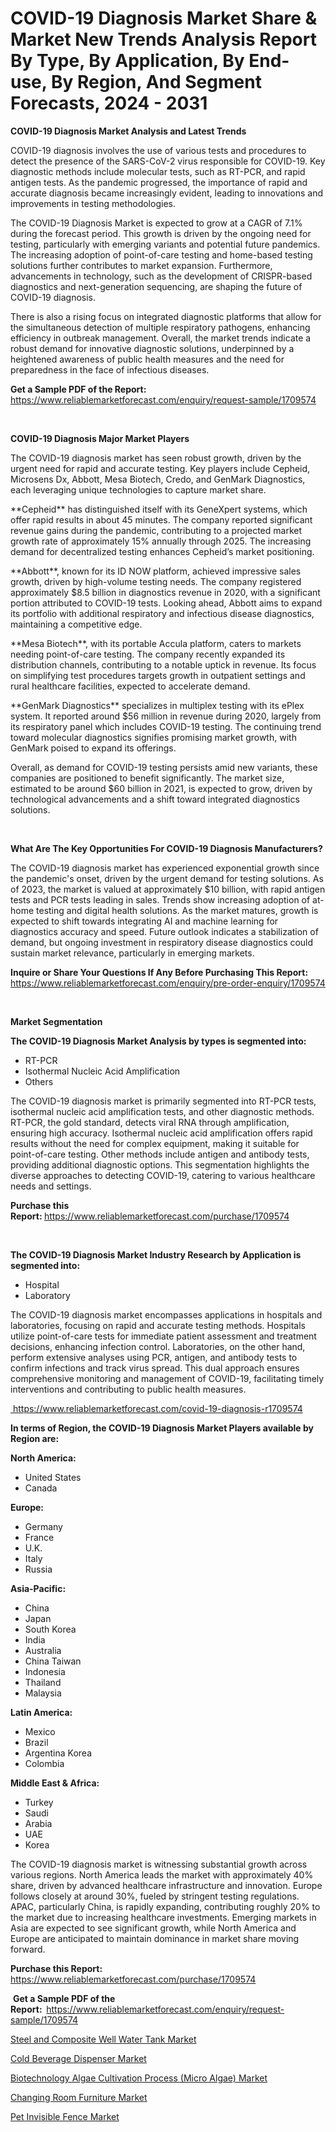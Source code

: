 <p><h1>COVID-19 Diagnosis Market Share & Market New Trends Analysis Report By Type, By Application, By End-use, By Region, And Segment Forecasts, 2024 - 2031</h1></p><p><strong>COVID-19 Diagnosis Market Analysis and Latest Trends</strong></p>
<p><p>COVID-19 diagnosis involves the use of various tests and procedures to detect the presence of the SARS-CoV-2 virus responsible for COVID-19. Key diagnostic methods include molecular tests, such as RT-PCR, and rapid antigen tests. As the pandemic progressed, the importance of rapid and accurate diagnosis became increasingly evident, leading to innovations and improvements in testing methodologies.</p><p>The COVID-19 Diagnosis Market is expected to grow at a CAGR of 7.1% during the forecast period. This growth is driven by the ongoing need for testing, particularly with emerging variants and potential future pandemics. The increasing adoption of point-of-care testing and home-based testing solutions further contributes to market expansion. Furthermore, advancements in technology, such as the development of CRISPR-based diagnostics and next-generation sequencing, are shaping the future of COVID-19 diagnosis. </p><p>There is also a rising focus on integrated diagnostic platforms that allow for the simultaneous detection of multiple respiratory pathogens, enhancing efficiency in outbreak management. Overall, the market trends indicate a robust demand for innovative diagnostic solutions, underpinned by a heightened awareness of public health measures and the need for preparedness in the face of infectious diseases.</p></p>
<p><strong>Get a Sample PDF of the Report:&nbsp;</strong> <a href="https://www.reliablemarketforecast.com/enquiry/request-sample/1709574?utm_campaign=1082&utm_medium=2&utm_source=Github&utm_content=ia&utm_term=30102024&utm_id=covid-19-diagnosis">https://www.reliablemarketforecast.com/enquiry/request-sample/1709574</a></p>
<p>&nbsp;</p>
<p><strong>COVID-19 Diagnosis Major Market Players</strong></p>
<p><p>The COVID-19 diagnosis market has seen robust growth, driven by the urgent need for rapid and accurate testing. Key players include Cepheid, Microsens Dx, Abbott, Mesa Biotech, Credo, and GenMark Diagnostics, each leveraging unique technologies to capture market share.</p><p>**Cepheid** has distinguished itself with its GeneXpert systems, which offer rapid results in about 45 minutes. The company reported significant revenue gains during the pandemic, contributing to a projected market growth rate of approximately 15% annually through 2025. The increasing demand for decentralized testing enhances Cepheid’s market positioning.</p><p>**Abbott**, known for its ID NOW platform, achieved impressive sales growth, driven by high-volume testing needs. The company registered approximately $8.5 billion in diagnostics revenue in 2020, with a significant portion attributed to COVID-19 tests. Looking ahead, Abbott aims to expand its portfolio with additional respiratory and infectious disease diagnostics, maintaining a competitive edge.</p><p>**Mesa Biotech**, with its portable Accula platform, caters to markets needing point-of-care testing. The company recently expanded its distribution channels, contributing to a notable uptick in revenue. Its focus on simplifying test procedures targets growth in outpatient settings and rural healthcare facilities, expected to accelerate demand.</p><p>**GenMark Diagnostics** specializes in multiplex testing with its ePlex system. It reported around $56 million in revenue during 2020, largely from its respiratory panel which includes COVID-19 testing. The continuing trend toward molecular diagnostics signifies promising market growth, with GenMark poised to expand its offerings.</p><p>Overall, as demand for COVID-19 testing persists amid new variants, these companies are positioned to benefit significantly. The market size, estimated to be around $60 billion in 2021, is expected to grow, driven by technological advancements and a shift toward integrated diagnostics solutions.</p></p>
<p>&nbsp;</p>
<p><strong>What Are The Key Opportunities For COVID-19 Diagnosis Manufacturers?</strong></p>
<p><p>The COVID-19 diagnosis market has experienced exponential growth since the pandemic's onset, driven by the urgent demand for testing solutions. As of 2023, the market is valued at approximately $10 billion, with rapid antigen tests and PCR tests leading in sales. Trends show increasing adoption of at-home testing and digital health solutions. As the market matures, growth is expected to shift towards integrating AI and machine learning for diagnostics accuracy and speed. Future outlook indicates a stabilization of demand, but ongoing investment in respiratory disease diagnostics could sustain market relevance, particularly in emerging markets.</p></p>
<p><strong>Inquire or Share Your Questions If Any Before Purchasing This Report:</strong> <a href="https://www.reliablemarketforecast.com/enquiry/pre-order-enquiry/1709574?utm_campaign=1082&utm_medium=2&utm_source=Github&utm_content=ia&utm_term=30102024&utm_id=covid-19-diagnosis">https://www.reliablemarketforecast.com/enquiry/pre-order-enquiry/1709574</a></p>
<p>&nbsp;</p>
<p><strong>Market Segmentation</strong></p>
<p><strong>The COVID-19 Diagnosis Market Analysis by types is segmented into:</strong></p>
<p><ul><li>RT-PCR</li><li>Isothermal Nucleic Acid Amplification</li><li>Others</li></ul></p>
<p><p>The COVID-19 diagnosis market is primarily segmented into RT-PCR tests, isothermal nucleic acid amplification tests, and other diagnostic methods. RT-PCR, the gold standard, detects viral RNA through amplification, ensuring high accuracy. Isothermal nucleic acid amplification offers rapid results without the need for complex equipment, making it suitable for point-of-care testing. Other methods include antigen and antibody tests, providing additional diagnostic options. This segmentation highlights the diverse approaches to detecting COVID-19, catering to various healthcare needs and settings.</p></p>
<p><strong>Purchase this Report:&nbsp;</strong><a href="https://www.reliablemarketforecast.com/purchase/1709574?utm_campaign=1082&utm_medium=2&utm_source=Github&utm_content=ia&utm_term=30102024&utm_id=covid-19-diagnosis">https://www.reliablemarketforecast.com/purchase/1709574</a></p>
<p>&nbsp;</p>
<p><strong>The COVID-19 Diagnosis Market Industry Research by Application is segmented into:</strong></p>
<p><ul><li>Hospital</li><li>Laboratory</li></ul></p>
<p><p>The COVID-19 diagnosis market encompasses applications in hospitals and laboratories, focusing on rapid and accurate testing methods. Hospitals utilize point-of-care tests for immediate patient assessment and treatment decisions, enhancing infection control. Laboratories, on the other hand, perform extensive analyses using PCR, antigen, and antibody tests to confirm infections and track virus spread. This dual approach ensures comprehensive monitoring and management of COVID-19, facilitating timely interventions and contributing to public health measures.</p></p>
<p><a href="https://www.reliablemarketforecast.com/covid-19-diagnosis-r1709574?utm_campaign=1082&utm_medium=2&utm_source=Github&utm_content=ia&utm_term=30102024&utm_id=covid-19-diagnosis">&nbsp;https://www.reliablemarketforecast.com/covid-19-diagnosis-r1709574</a></p>
<p><strong>In terms of Region, the COVID-19 Diagnosis Market Players available by Region are:</strong></p>
<p>
    <p> <strong> North America: </strong>
        <ul>
            <li>United States</li>
            <li>Canada</li>
        </ul>
        </p> 
    <p> <strong> Europe: </strong>
        <ul>
            <li>Germany</li>
            <li>France</li>
            <li>U.K.</li>
            <li>Italy</li>
            <li>Russia</li>
        </ul>
        </p> 
    <p> <strong> Asia-Pacific: </strong>
        <ul>
            <li>China</li>
            <li>Japan</li>
            <li>South Korea</li>
            <li>India</li>
            <li>Australia</li>
            <li>China Taiwan</li>
            <li>Indonesia</li>
            <li>Thailand</li>
            <li>Malaysia</li>
        </ul>
        </p> 
    <p> <strong> Latin America: </strong>
        <ul>
            <li>Mexico</li>
            <li>Brazil</li>
            <li>Argentina Korea</li>
            <li>Colombia</li>
        </ul>
        </p> 
    <p> <strong> Middle East & Africa: </strong>
        <ul>
            <li>Turkey</li>
            <li>Saudi</li>
            <li>Arabia</li>
            <li>UAE</li>
            <li>Korea</li>
        </ul>
    </p>
    </p>
<p><p>The COVID-19 diagnosis market is witnessing substantial growth across various regions. North America leads the market with approximately 40% share, driven by advanced healthcare infrastructure and innovation. Europe follows closely at around 30%, fueled by stringent testing regulations. APAC, particularly China, is rapidly expanding, contributing roughly 20% to the market due to increasing healthcare investments. Emerging markets in Asia are expected to see significant growth, while North America and Europe are anticipated to maintain dominance in market share moving forward.</p></p>
<p><strong>Purchase this Report: </strong><a href="https://www.reliablemarketforecast.com/purchase/1709574?utm_campaign=1082&utm_medium=2&utm_source=Github&utm_content=ia&utm_term=30102024&utm_id=covid-19-diagnosis">https://www.reliablemarketforecast.com/purchase/1709574</a></p>
<p>&nbsp;<strong>Get a Sample PDF of the Report:&nbsp;&nbsp;</strong><a href="https://www.reliablemarketforecast.com/enquiry/request-sample/1709574?utm_campaign=1082&utm_medium=2&utm_source=Github&utm_content=ia&utm_term=30102024&utm_id=covid-19-diagnosis">https://www.reliablemarketforecast.com/enquiry/request-sample/1709574</a></p>
<p><strong></strong></p>
<p><p><a href="https://issuu.com/reportprime-2/docs/steel-and-composite-well-water-tank_a6eaec1820ac90?utm_campaign=1082&utm_medium=2&utm_source=Github&utm_content=ia&utm_term=30102024&utm_id=covid-19-diagnosis">Steel and Composite Well Water Tank Market</a></p><p><a href="https://github.com/NorbertYates/Market-Research-Report-List-7/blob/main/cold-beverage-dispenser-market.md?utm_campaign=1082&utm_medium=2&utm_source=Github&utm_content=ia&utm_term=30102024&utm_id=covid-19-diagnosis">Cold Beverage Dispenser Market</a></p><p><a href="https://github.com/kymakles68e5/Market-Research-Report-List-1/blob/main/biotechnology-algae-cultivation-process-micro-algae-market.md?utm_campaign=1082&utm_medium=2&utm_source=Github&utm_content=ia&utm_term=30102024&utm_id=covid-19-diagnosis">Biotechnology Algae Cultivation Process (Micro Algae) Market</a></p><p><a href="https://www.linkedin.com/pulse/changing-room-furniture-market-navigating-challenges-qlo2c?utm_campaign=1082&utm_medium=2&utm_source=Github&utm_content=ia&utm_term=30102024&utm_id=covid-19-diagnosis">Changing Room Furniture Market</a></p><p><a href="https://www.linkedin.com/pulse/comprehensive-pet-invisible-fence-market-report-segmentation-byj2c?utm_campaign=1082&utm_medium=2&utm_source=Github&utm_content=ia&utm_term=30102024&utm_id=covid-19-diagnosis">Pet Invisible Fence Market</a></p></p>